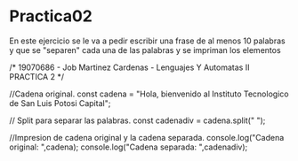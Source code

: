# Practica02
En este ejercicio se le va a pedir escribir una frase de al menos 10 palabras y que se "separen" cada una de las palabras y se impriman los elementos

/*
19070686 - Job Martinez Cardenas - Lenguajes Y Automatas II
PRACTICA 2
*/

//Cadena original.
const  cadena = "Hola, bienvenido al Instituto Tecnologico de San Luis Potosi Capital";

// Split para separar las palabras.
const cadenadiv = cadena.split(" ");

//Impresion de cadena original y la cadena separada.
console.log("Cadena original: ",cadena);
console.log("Cadena separada: ",cadenadiv);
